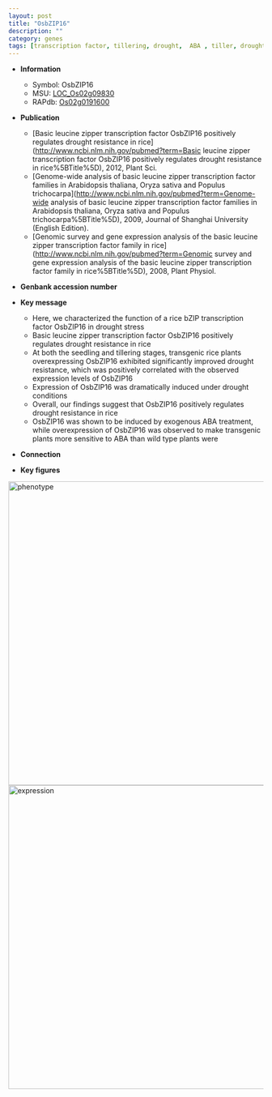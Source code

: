 ```yaml
---
layout: post
title: "OsbZIP16"
description: ""
category: genes
tags: [transcription factor, tillering, drought,  ABA , tiller, drought resistance, seedling]
---
```


* **Information**  
    + Symbol: OsbZIP16  
    + MSU: [LOC_Os02g09830](http://rice.plantbiology.msu.edu/cgi-bin/ORF_infopage.cgi?orf=LOC_Os02g09830)  
    + RAPdb: [Os02g0191600](http://rapdb.dna.affrc.go.jp/viewer/gbrowse_details/irgsp1?name=Os02g0191600)  

* **Publication**  
    + [Basic leucine zipper transcription factor OsbZIP16 positively regulates drought resistance in rice](http://www.ncbi.nlm.nih.gov/pubmed?term=Basic leucine zipper transcription factor OsbZIP16 positively regulates drought resistance in rice%5BTitle%5D), 2012, Plant Sci.
    + [Genome-wide analysis of basic leucine zipper transcription factor families in Arabidopsis thaliana, Oryza sativa and Populus trichocarpa](http://www.ncbi.nlm.nih.gov/pubmed?term=Genome-wide analysis of basic leucine zipper transcription factor families in Arabidopsis thaliana, Oryza sativa and Populus trichocarpa%5BTitle%5D), 2009, Journal of Shanghai University (English Edition).
    + [Genomic survey and gene expression analysis of the basic leucine zipper transcription factor family in rice](http://www.ncbi.nlm.nih.gov/pubmed?term=Genomic survey and gene expression analysis of the basic leucine zipper transcription factor family in rice%5BTitle%5D), 2008, Plant Physiol.

* **Genbank accession number**  

* **Key message**  
    + Here, we characterized the function of a rice bZIP transcription factor OsbZIP16 in drought stress
    + Basic leucine zipper transcription factor OsbZIP16 positively regulates drought resistance in rice
    + At both the seedling and tillering stages, transgenic rice plants overexpressing OsbZIP16 exhibited significantly improved drought resistance, which was positively correlated with the observed expression levels of OsbZIP16
    + Expression of OsbZIP16 was dramatically induced under drought conditions
    + Overall, our findings suggest that OsbZIP16 positively regulates drought resistance in rice
    + OsbZIP16 was shown to be induced by exogenous ABA treatment, while overexpression of OsbZIP16 was observed to make transgenic plants more sensitive to ABA than wild type plants were

* **Connection**  

* **Key figures**  
<img src="http://ricencode.github.io/images/OsbZIP16.pheno.png" alt="phenotype"  style="width: 600px;"/>

<img src="http://ricencode.github.io/images/OsbZIP16.exp.png" alt="expression"  style="width: 600px;"/>


